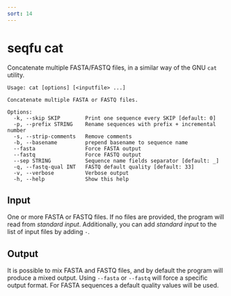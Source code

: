 ```yaml
---
sort: 14
---
```

# seqfu cat

Concatenate multiple FASTA/FASTQ files, in a similar way of the GNU `cat` utility.

```text
Usage: cat [options] [<inputfile> ...]

Concatenate multiple FASTA or FASTQ files.

Options:
  -k, --skip SKIP        Print one sequence every SKIP [default: 0]
  -p, --prefix STRING    Rename sequences with prefix + incremental number
  -s, --strip-comments   Remove comments
  -b, --basename         prepend basename to sequence name
  --fasta                Force FASTA output
  --fastq                Force FASTQ output
  --sep STRING           Sequence name fields separator [default: _]
  -q, --fastq-qual INT   FASTQ default quality [default: 33]
  -v, --verbose          Verbose output
  -h, --help             Show this help
```


## Input

One or more FASTA or FASTQ files. If no files are provided, the program will read from _standard input_. 
Additionally, you can add _standard input_ to the list of input files
by adding `-`.

## Output
It is possible to mix FASTA and FASTQ files, and by default the program will produce a mixed output. Using `--fasta` or `--fastq` will force a specific output format. For FASTA sequences  a default quality values will be used.
